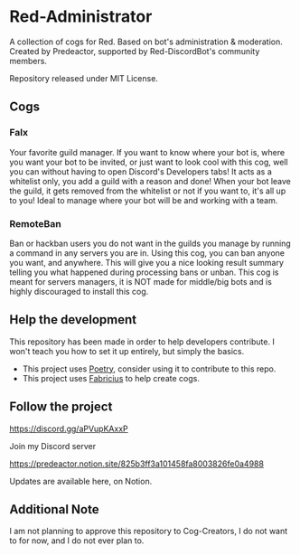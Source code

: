 # Red-Administrator

A collection of cogs for Red. Based on bot's administration & moderation.
Created by Predeactor, supported by Red-DiscordBot's community members.

Repository released under MIT License.

## Cogs

### Falx

Your favorite guild manager.
If you want to know where your bot is, where you want your bot to be invited, or just want to look cool with this cog, well you can without having to open Discord's Developers tabs!
It acts as a whitelist only, you add a guild with a reason and done!
When your bot leave the guild, it gets removed from the whitelist or not if you want to, it's all up to you! Ideal to manage where your bot will be and working with a team.

### RemoteBan

Ban or hackban users you do not want in the guilds you manage by running a command in any servers you are in.
Using this cog, you can ban anyone you want, and anywhere. This will give you a nice looking result summary telling you what happened during processing bans or unban.
This cog is meant for servers managers, it is NOT made for middle/big bots and is highly discouraged to install this cog.

## Help the development

This repository has been made in order to help developers contribute. I won't teach you how to set it up entirely, but simply the basics.

- This project uses [Poetry](https://python-poetry.org), consider using it to contribute to this repo.
- This project uses [Fabricius](https://github.com/Predeactor/Fabricius) to help create cogs.

## Follow the project

https://discord.gg/aPVupKAxxP

Join my Discord server

https://predeactor.notion.site/825b3ff3a101458fa8003826fe0a4988

Updates are available here, on Notion.

## Additional Note

I am not planning to approve this repository to Cog-Creators, I do not want to for now, and I do not ever plan to.
